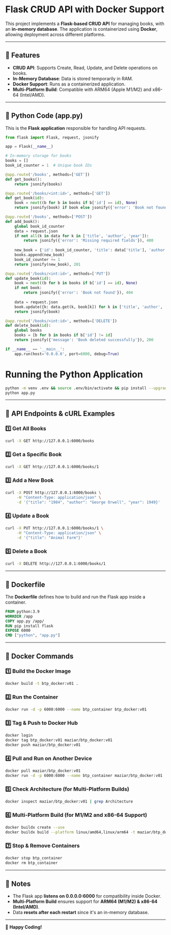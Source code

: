# Flask CRUD API with Docker Support

This project implements a **Flask-based CRUD API** for managing books, with an **in-memory database**. The application is containerized using **Docker**, allowing deployment across different platforms.

---

## 📌 Features
- **CRUD API**: Supports Create, Read, Update, and Delete operations on books.
- **In-Memory Database**: Data is stored temporarily in RAM.
- **Docker Support**: Runs as a containerized application.
- **Multi-Platform Build**: Compatible with ARM64 (Apple M1/M2) and x86-64 (Intel/AMD).

---

## 📜 Python Code (app.py)
This is the **Flask application** responsible for handling API requests.

```python
from flask import Flask, request, jsonify

app = Flask(__name__)

# In-memory storage for books
books = []
book_id_counter = 1  # Unique book IDs

@app.route('/books', methods=['GET'])
def get_books():
    return jsonify(books)

@app.route('/books/<int:id>', methods=['GET'])
def get_book(id):
    book = next((b for b in books if b['id'] == id), None)
    return jsonify(book) if book else jsonify({'error': 'Book not found'}), 404

@app.route('/books', methods=['POST'])
def add_book():
    global book_id_counter
    data = request.json
    if not all(k in data for k in ['title', 'author', 'year']):
        return jsonify({'error': 'Missing required fields'}), 400
    
    new_book = {'id': book_id_counter, 'title': data['title'], 'author': data['author'], 'year': data['year']}
    books.append(new_book)
    book_id_counter += 1
    return jsonify(new_book), 201

@app.route('/books/<int:id>', methods=['PUT'])
def update_book(id):
    book = next((b for b in books if b['id'] == id), None)
    if not book:
        return jsonify({'error': 'Book not found'}), 404
    
    data = request.json
    book.update({k: data.get(k, book[k]) for k in ['title', 'author', 'year']})
    return jsonify(book)

@app.route('/books/<int:id>', methods=['DELETE'])
def delete_book(id):
    global books
    books = [b for b in books if b['id'] != id]
    return jsonify({'message': 'Book deleted successfully'}), 200

if __name__ == '__main__':
    app.run(host='0.0.0.0', port=6000, debug=True)
```


# Running the Python Application
```bash
python -m venv .env && source .env/bin/activate && pip install --upgrade pip flask
python app.py
```

---

## 📡 API Endpoints & cURL Examples
### 1️⃣ Get All Books
```sh
curl -X GET http://127.0.0.1:6000/books
```

### 2️⃣ Get a Specific Book
```sh
curl -X GET http://127.0.0.1:6000/books/1
```

### 3️⃣ Add a New Book
```sh
curl -X POST http://127.0.0.1:6000/books \
     -H "Content-Type: application/json" \
     -d '{"title": "1984", "author": "George Orwell", "year": 1949}'
```

### 4️⃣ Update a Book
```sh
curl -X PUT http://127.0.0.1:6000/books/1 \
     -H "Content-Type: application/json" \
     -d '{"title": "Animal Farm"}'
```

### 5️⃣ Delete a Book
```sh
curl -X DELETE http://127.0.0.1:6000/books/1
```

---

## 🐳 Dockerfile
The **Dockerfile** defines how to build and run the Flask app inside a container.

```dockerfile
FROM python:3.9
WORKDIR /app
COPY app.py /app/
RUN pip install flask
EXPOSE 6000
CMD ["python", "app.py"]
```

---

## 🔧 Docker Commands
### **1️⃣ Build the Docker Image**
```sh
docker build -t btp_docker:v01 .
```

### **2️⃣ Run the Container**
```sh
docker run -d -p 6000:6000 --name btp_container btp_docker:v01
```

### **3️⃣ Tag & Push to Docker Hub**
```sh
docker login
docker tag btp_docker:v01 maziar/btp_docker:v01
docker push maziar/btp_docker:v01
```

### **4️⃣ Pull and Run on Another Device**
```sh
docker pull maziar/btp_docker:v01
docker run -d -p 6000:6000 --name btp_container maziar/btp_docker:v01
```

### **5️⃣ Check Architecture (for Multi-Platform Builds)**
```sh
docker inspect maziar/btp_docker:v01 | grep Architecture
```

### **6️⃣ Multi-Platform Build (for M1/M2 and x86-64 Support)**
```sh
docker buildx create --use
docker buildx build --platform linux/amd64,linux/arm64 -t maziar/btp_docker:v01 --push .
```

### **7️⃣ Stop & Remove Containers**
```sh
docker stop btp_container
docker rm btp_container
```

---

## 📝 Notes
- The Flask app **listens on 0.0.0.0:6000** for compatibility inside Docker.
- **Multi-Platform Build** ensures support for **ARM64 (M1/M2) & x86-64 (Intel/AMD)**.
- Data **resets after each restart** since it's an in-memory database.

---
🚀 **Happy Coding!**
